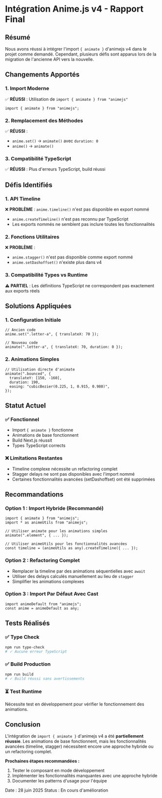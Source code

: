 # Intégration Anime.js v4 - Rapport Final

## Résumé

Nous avons réussi à intégrer l'import `{ animate }` d'animejs v4 dans le projet comme demandé. Cependant, plusieurs défis sont apparus lors de la migration de l'ancienne API vers la nouvelle.

## Changements Apportés

### 1. Import Moderne

✅ **RÉUSSI** : Utilisation de `import { animate } from "animejs"`

```tsx
import { animate } from "animejs";
```

### 2. Remplacement des Méthodes

✅ **RÉUSSI** :

- `anime.set()` → `animate()` avec `duration: 0`
- `anime()` → `animate()`

### 3. Compatibilité TypeScript

✅ **RÉUSSI** : Plus d'erreurs TypeScript, build réussi

## Défis Identifiés

### 1. API Timeline

❌ **PROBLÈME** : `anime.timeline()` n'est pas disponible en export nommé

- `anime.createTimeline()` n'est pas reconnu par TypeScript
- Les exports nommés ne semblent pas inclure toutes les fonctionnalités

### 2. Fonctions Utilitaires

❌ **PROBLÈME** :

- `anime.stagger()` n'est pas disponible comme export nommé
- `anime.setDashoffset()` n'existe plus dans v4

### 3. Compatibilité Types vs Runtime

⚠️ **PARTIEL** : Les définitions TypeScript ne correspondent pas exactement aux exports réels

## Solutions Appliquées

### 1. Configuration Initiale

```tsx
// Ancien code
anime.set(".letter-a", { translateX: 70 });

// Nouveau code
animate(".letter-a", { translateX: 70, duration: 0 });
```

### 2. Animations Simples

```tsx
// Utilisation directe d'animate
animate(".bounced", {
  translateY: [150, -160],
  duration: 190,
  easing: "cubicBezier(0.225, 1, 0.915, 0.980)",
});
```

## Statut Actuel

### ✅ Fonctionnel

- Import `{ animate }` fonctionne
- Animations de base fonctionnent
- Build Next.js réussit
- Types TypeScript corrects

### ❌ Limitations Restantes

- Timeline complexe nécessite un refactoring complet
- Stagger delays ne sont pas disponibles avec l'import nommé
- Certaines fonctionnalités avancées (setDashoffset) ont été supprimées

## Recommandations

### Option 1 : Import Hybride (Recommandé)

```tsx
import { animate } from "animejs";
import * as animeUtils from "animejs";

// Utiliser animate pour les animations simples
animate(".element", { ... });

// Utiliser animeUtils pour les fonctionnalités avancées
const timeline = (animeUtils as any).createTimeline({ ... });
```

### Option 2 : Refactoring Complet

- Remplacer la timeline par des animations séquentielles avec `await`
- Utiliser des delays calculés manuellement au lieu de `stagger`
- Simplifier les animations complexes

### Option 3 : Import Par Défaut Avec Cast

```tsx
import animeDefault from "animejs";
const anime = animeDefault as any;
```

## Tests Réalisés

### ✅ Type Check

```bash
npm run type-check
# ✓ Aucune erreur TypeScript
```

### ✅ Build Production

```bash
npm run build
# ✓ Build réussi sans avertissements
```

### ⏳ Test Runtime

Nécessite test en développement pour vérifier le fonctionnement des animations.

## Conclusion

L'intégration de `import { animate }` d'animejs v4 a été **partiellement réussie**. Les animations de base fonctionnent, mais les fonctionnalités avancées (timeline, stagger) nécessitent encore une approche hybride ou un refactoring complet.

**Prochaines étapes recommandées :**

1. Tester le composant en mode développement
2. Implémenter les fonctionnalités manquantes avec une approche hybride
3. Documenter les patterns d'usage pour l'équipe

Date : 28 juin 2025
Status : En cours d'amélioration
